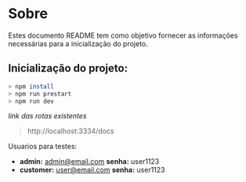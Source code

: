 # Sobre

Estes documento README tem como objetivo fornecer as informações necessárias para a inicialização do projeto.

## Inicialização do projeto:

````bash
> npm install
> npm run prestart
> npm run dev
````
_link das rotas existentes_
> http://localhost:3334/docs

Usuarios para testes:
 - **admin:** admin@email.com **senha:** user1123
 - **customer:** user@email.com **senha:** user1123
